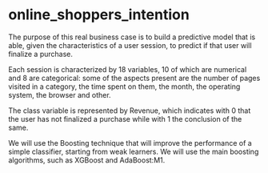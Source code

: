 # online_shoppers_intention

The purpose of this real business case is to build a predictive model that is able, given the characteristics of a user session, to predict if that user will finalize a purchase.

Each session is characterized by 18 variables, 10 of which are numerical and 8 are categorical: some of the aspects present are the number of pages visited in a category, the time spent on them, the month, the operating system, the browser and other.

The class variable is represented by Revenue, which indicates with 0 that the user has not finalized a purchase while with 1 the conclusion of the same.

We will use the Boosting technique that will improve the performance of a simple classifier, starting from weak learners. We will use the main boosting algorithms, such as XGBoost and AdaBoost:M1.
